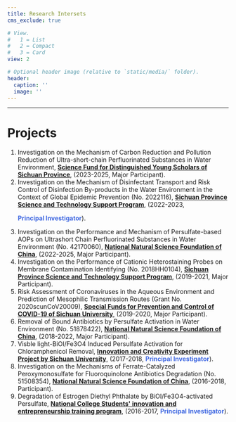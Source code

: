 ```yaml
---
title: Research Intersets
cms_exclude: true

# View.
#   1 = List
#   2 = Compact
#   3 = Card
view: 2

# Optional header image (relative to `static/media/` folder).
header:
  caption: ''
  image: ''
---
```

---

<b><h1>Projects</h1></b>
<ol>


<li>Investigation on the Mechanism of Carbon Reduction and Pollution Reduction of Ultra-short-chain Perfluorinated Substances in Water Environment, <b><u>Science Fund for Distinguished Young Scholars of Sichuan Province</u></b>, (2023-2025, Major Participant).</li>

<li>Investigation on the Mechanism of Disinfectant Transport and Risk Control of Disinfection By-products in the Water Environment in the Context of Global Epidemic Prevention (No. 2022116), <b><u>Sichuan Province Science and Technology Support Program</u></b>, (2022-2023, <b><p style="color:royalblue; display:inline-block">Principal Investigator</p></b>).</li>

<li>Investigation on the Performance and Mechanism of Persulfate-based AOPs on Ultrashort Chain Perfluorinated Substances in Water Environment (No. 42170060), <b><u>National Natural Science Foundation of China</u></b>, (2022-2025, Major Participant).</li>

<li>Investigation on the Performance of Cationic Heterostaining Probes on Membrane Contamination Identifying (No. 2018HH0104), <b><u>Sichuan Province Science and Technology Support Program</u></b>, (2019-2021, Major Participant).</li>

<li>Risk Assessment of Coronaviruses in the Aqueous Environment and Prediction of Mesophilic Transmission Routes (Grant No. 2020scunCoV20009), <b><u>Special Funds for Prevention and Control of COVID-19 of Sichuan University</u></b>, (2019-2020, Major Participant).</li>

<li>Removal of Bound Antibiotics by Persulfate Activation in Water Environment (No. 51878422), <b><u>National Natural Science Foundation of China</u></b>, (2018-2022, Major Participant).</li>

<li>Visble light-BiOI/Fe3O4 Induced Persulfate Activation for Chloramphenicol Removal, <b><u>Innovation and Creativity Experiment Project by Sichuan University</u></b>, (2017-2018, <b><p style="color:royalblue; display:inline">Principal Investigator</p></b>).</li>

<li>Investigation on the Mechanisms of Ferrate-Catalyzed Peroxymonosulfate for Fluoroquinolone Antibiotics Degradation (No. 51508354), <b><u>National Natural Science Foundation of China</u></b>, (2016-2018, Participant).</li>
<li>Degradation of Estrogen Diethyl Phthalate by BiOI/Fe3O4-activated Persulfate, <b><u>National College Students' innovation and entrepreneurship training program</u></b>, (2016-2017, <b><p style="color:royalblue; display:inline">Principal Investigator</p></b>).</li>

</ol>